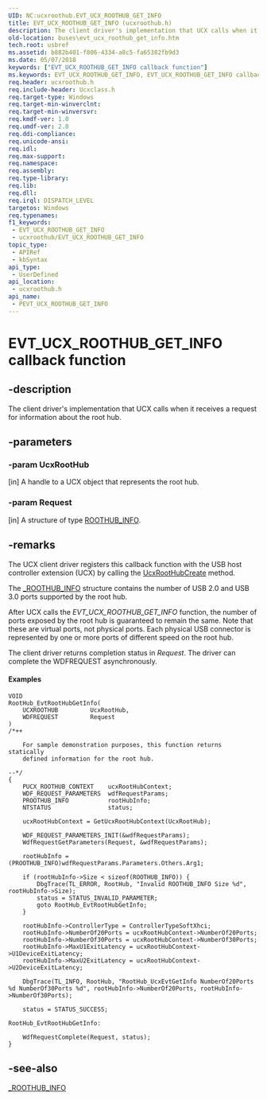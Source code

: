 ```yaml
---
UID: NC:ucxroothub.EVT_UCX_ROOTHUB_GET_INFO
title: EVT_UCX_ROOTHUB_GET_INFO (ucxroothub.h)
description: The client driver's implementation that UCX calls when it receives a request for information about the root hub.
old-location: buses\evt_ucx_roothub_get_info.htm
tech.root: usbref
ms.assetid: b882b401-f806-4334-a8c5-fa65382fb9d3
ms.date: 05/07/2018
keywords: ["EVT_UCX_ROOTHUB_GET_INFO callback function"]
ms.keywords: EVT_UCX_ROOTHUB_GET_INFO, EVT_UCX_ROOTHUB_GET_INFO callback, EvtUcxRootHubGetInfo, EvtUcxRootHubGetInfo callback function [Buses], PEVT_UCX_ROOTHUB_GET_INFO, PEVT_UCX_ROOTHUB_GET_INFO callback function pointer [Buses], buses.evt_ucx_roothub_get_info, ucxroothub/EvtUcxRootHubGetInfo
req.header: ucxroothub.h
req.include-header: Ucxclass.h
req.target-type: Windows
req.target-min-winverclnt: 
req.target-min-winversvr: 
req.kmdf-ver: 1.0
req.umdf-ver: 2.0
req.ddi-compliance: 
req.unicode-ansi: 
req.idl: 
req.max-support: 
req.namespace: 
req.assembly: 
req.type-library: 
req.lib: 
req.dll: 
req.irql: DISPATCH_LEVEL
targetos: Windows
req.typenames: 
f1_keywords:
 - EVT_UCX_ROOTHUB_GET_INFO
 - ucxroothub/EVT_UCX_ROOTHUB_GET_INFO
topic_type:
 - APIRef
 - kbSyntax
api_type:
 - UserDefined
api_location:
 - ucxroothub.h
api_name:
 - PEVT_UCX_ROOTHUB_GET_INFO
---
```


# EVT_UCX_ROOTHUB_GET_INFO callback function


## -description

The client driver's implementation that UCX calls when it receives a request for information about the root hub.

## -parameters

### -param UcxRootHub 

[in]
A handle to a UCX object that represents the root hub.

### -param Request 

[in]
A structure of type <a href="https://docs.microsoft.com/windows-hardware/drivers/ddi/ucxroothub/ns-ucxroothub-_roothub_info">ROOTHUB_INFO</a>.

## -remarks

The UCX client driver registers this callback function with the USB host controller extension (UCX) by calling the <a href="https://docs.microsoft.com/previous-versions/windows/hardware/drivers/mt188048(v=vs.85)">UcxRootHubCreate</a>
 method.

The <a href="https://docs.microsoft.com/windows-hardware/drivers/ddi/ucxroothub/ns-ucxroothub-_roothub_info">_ROOTHUB_INFO</a> structure contains the number of USB 2.0 and USB 3.0 ports supported by the root hub.

After UCX calls  the <i>EVT_UCX_ROOTHUB_GET_INFO</i> function, the number of ports exposed by the root hub is guaranteed to remain the same. Note that these are virtual ports, not physical ports.  Each physical USB connector is represented by one or more 
ports of different speed on the root hub.

The client driver returns completion status in <i>Request</i>.  The driver can complete the WDFREQUEST asynchronously.


#### Examples


```
VOID
RootHub_EvtRootHubGetInfo(
    UCXROOTHUB         UcxRootHub,
    WDFREQUEST         Request
)
/*++

    For sample demonstration purposes, this function returns statically
    defined information for the root hub.

--*/
{
    PUCX_ROOTHUB_CONTEXT    ucxRootHubContext;
    WDF_REQUEST_PARAMETERS  wdfRequestParams;
    PROOTHUB_INFO           rootHubInfo;
    NTSTATUS                status;

    ucxRootHubContext = GetUcxRootHubContext(UcxRootHub);

    WDF_REQUEST_PARAMETERS_INIT(&wdfRequestParams);
    WdfRequestGetParameters(Request, &wdfRequestParams);

    rootHubInfo = (PROOTHUB_INFO)wdfRequestParams.Parameters.Others.Arg1;

    if (rootHubInfo->Size < sizeof(ROOTHUB_INFO)) {
        DbgTrace(TL_ERROR, RootHub, "Invalid ROOTHUB_INFO Size %d", rootHubInfo->Size);
        status = STATUS_INVALID_PARAMETER;
        goto RootHub_EvtRootHubGetInfo;
    }

    rootHubInfo->ControllerType = ControllerTypeSoftXhci;
    rootHubInfo->NumberOf20Ports = ucxRootHubContext->NumberOf20Ports;
    rootHubInfo->NumberOf30Ports = ucxRootHubContext->NumberOf30Ports;
    rootHubInfo->MaxU1ExitLatency = ucxRootHubContext->U1DeviceExitLatency;
    rootHubInfo->MaxU2ExitLatency = ucxRootHubContext->U2DeviceExitLatency;

    DbgTrace(TL_INFO, RootHub, "RootHub_UcxEvtGetInfo NumberOf20Ports %d NumberOf30Ports %d", rootHubInfo->NumberOf20Ports, rootHubInfo->NumberOf30Ports);

    status = STATUS_SUCCESS;

RootHub_EvtRootHubGetInfo:

    WdfRequestComplete(Request, status);
}
```


## -see-also

<a href="https://docs.microsoft.com/windows-hardware/drivers/ddi/ucxroothub/ns-ucxroothub-_roothub_info">_ROOTHUB_INFO</a>

